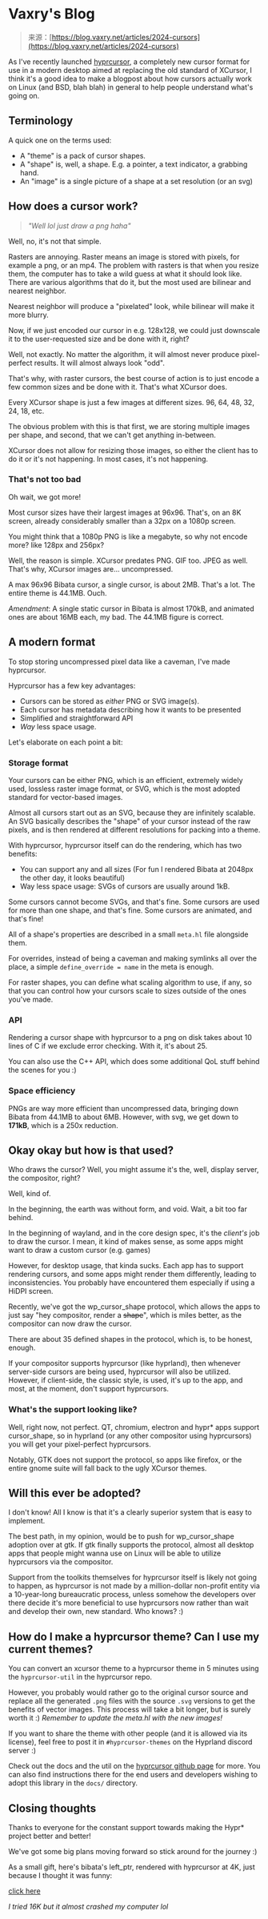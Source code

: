 <!--yml
category: 未分类
date: 2024-05-27 14:59:40
-->

# Vaxry's Blog

> 来源：[https://blog.vaxry.net/articles/2024-cursors](https://blog.vaxry.net/articles/2024-cursors)

As I've recently launched [hyprcursor](https://github.com/hyprwm/hyprcursor), a completely new cursor format for use in a modern desktop aimed at replacing the old standard of XCursor, I think it's a good idea to make a blogpost about how cursors actually work on Linux (and BSD, blah blah) in general to help people understand what's going on.

## Terminology

A quick one on the terms used:

*   A "theme" is a pack of cursor shapes.
*   A "shape" is, well, a shape. E.g. a pointer, a text indicator, a grabbing hand.
*   An "image" is a single picture of a shape at a set resolution (or an svg)

## How does a cursor work?

> *"Well lol just draw a png haha"*

Well, no, it's not that simple.

Rasters are annoying. Raster means an image is stored with pixels, for example a png, or an mp4\. The problem with rasters is that when you resize them, the computer has to take a wild guess at what it should look like. There are various algorithms that do it, but the most used are bilinear and nearest neighbor.

Nearest neighbor will produce a "pixelated" look, while bilinear will make it more blurry.

Now, if we just encoded our cursor in e.g. 128x128, we could just downscale it to the user-requested size and be done with it, right?

Well, not exactly. No matter the algorithm, it will almost never produce pixel-perfect results. It will almost always look "odd".

That's why, with raster cursors, the best course of action is to just encode a few common sizes and be done with it. That's what XCursor does.

Every XCursor shape is just a few images at different sizes. 96, 64, 48, 32, 24, 18, etc.

The obvious problem with this is that first, we are storing multiple images per shape, and second, that we can't get anything in-between.

XCursor does not allow for resizing those images, so either the client has to do it or it's not happening. In most cases, it's not happening.

### That's not too bad

Oh wait, we got more!

Most cursor sizes have their largest images at 96x96\. That's, on an 8K screen, already considerably smaller than a 32px on a 1080p screen.

You might think that a 1080p PNG is like a megabyte, so why not encode more? like 128px and 256px?

Well, the reason is simple. XCursor predates PNG. GIF too. JPEG as well. That's why, XCursor images are... uncompressed.

A max 96x96 Bibata cursor, a single cursor, is about 2MB. That's a lot. The entire theme is 44.1MB. Ouch.

*Amendment*: A single static cursor in Bibata is almost 170kB, and animated ones are about 16MB each, my bad. The 44.1MB figure is correct.

## A modern format

To stop storing uncompressed pixel data like a caveman, I've made hyprcursor.

Hyprcursor has a few key advantages:

*   Cursors can be stored as *either* PNG or SVG image(s).
*   Each cursor has metadata describing how it wants to be presented
*   Simplified and straightforward API
*   *Way* less space usage.

Let's elaborate on each point a bit:

### Storage format

Your cursors can be either PNG, which is an efficient, extremely widely used, lossless raster image format, or SVG, which is the most adopted standard for vector-based images.

Almost all cursors start out as an SVG, because they are infinitely scalable. An SVG basically describes the "shape" of your cursor instead of the raw pixels, and is then rendered at different resolutions for packing into a theme.

With hyprcursor, hyprcursor itself can do the rendering, which has two benefits:

*   You can support any and all sizes (For fun I rendered Bibata at 2048px the other day, it looks beautiful)
*   Way less space usage: SVGs of cursors are usually around 1kB.

Some cursors cannot become SVGs, and that's fine. Some cursors are used for more than one shape, and that's fine. Some cursors are animated, and that's fine!

All of a shape's properties are described in a small `meta.hl` file alongside them.

For overrides, instead of being a caveman and making symlinks all over the place, a simple `define_override = name` in the meta is enough.

For raster shapes, you can define what scaling algorithm to use, if any, so that you can control how your cursors scale to sizes outside of the ones you've made.

### API

Rendering a cursor shape with hyprcursor to a png on disk takes about 10 lines of C if we exclude error checking. With it, it's about 25.

You can also use the C++ API, which does some additional QoL stuff behind the scenes for you :)

### Space efficiency

PNGs are way more efficient than uncompressed data, bringing down Bibata from 44.1MB to about 6MB. However, with svg, we get down to **171kB**, which is a 250x reduction.

## Okay okay but how is that used?

Who draws the cursor? Well, you might assume it's the, well, display server, the compositor, right?

Well, kind of.

In the beginning, the earth was without form, and void. Wait, a bit too far behind.

In the beginning of wayland, and in the core design spec, it's the *client's* job to draw the cursor. I mean, it kind of makes sense, as some apps might want to draw a custom cursor (e.g. games)

However, for desktop usage, that kinda sucks. Each app has to support rendering cursors, and some apps might render them differently, leading to inconsistencies. You probably have encountered them especially if using a HiDPI screen.

Recently, we've got the wp_cursor_shape protocol, which allows the apps to just say "hey compositor, render a ~~shape~~", which is miles better, as the compositor can now draw the cursor.

There are about 35 defined shapes in the protocol, which is, to be honest, enough.

If your compositor supports hyprcursor (like hyprland), then whenever server-side cursors are being used, hyprcursor will also be utilized. However, if client-side, the classic style, is used, it's up to the app, and most, at the moment, don't support hyprcursors.

### What's the support looking like?

Well, right now, not perfect. QT, chromium, electron and hypr* apps support cursor_shape, so in hyprland (or any other compositor using hyprcursors) you will get your pixel-perfect hyprcursors.

Notably, GTK does not support the protocol, so apps like firefox, or the entire gnome suite will fall back to the ugly XCursor themes.

## Will this ever be adopted?

I don't know! All I know is that it's a clearly superior system that is easy to implement.

The best path, in my opinion, would be to push for wp_cursor_shape adoption over at gtk. If gtk finally supports the protocol, almost all desktop apps that people might wanna use on Linux will be able to utilize hyprcursors via the compositor.

Support from the toolkits themselves for hyprcursor itself is likely not going to happen, as hyprcursor is not made by a million-dollar non-profit entity via a 10-year-long bureaucratic process, unless somehow the developers over there decide it's more beneficial to use hyprcursors now rather than wait and develop their own, new standard. Who knows? :)

## How do I make a hyprcursor theme? Can I use my current themes?

You can convert an xcursor theme to a hyprcursor theme in 5 minutes using the `hyprcursor-util` in the hyprcursor repo.

However, you probably would rather go to the original cursor source and replace all the generated `.png` files with the source `.svg` versions to get the benefits of vector images. This process will take a bit longer, but is surely worth it :) *Remember to update the meta.hl with the new images!*

If you want to share the theme with other people (and it is allowed via its license), feel free to post it in `#hyprcursor-themes` on the Hyprland discord server :)

Check out the docs and the util on the [hyprcursor github page](https://github.com/hyprwm/hyprcursor) for more. You can also find instructions there for the end users and developers wishing to adopt this library in the `docs/` directory.

## Closing thoughts

Thanks to everyone for the constant support towards making the Hypr* project better and better!

We've got some big plans moving forward so stick around for the journey :)

As a small gift, here's bibata's left_ptr, rendered with hyprcursor at 4K, just because I thought it was funny:

[click here](../resource/articleCursor/arrow.png)

*I tried 16K but it almost crashed my computer lol*